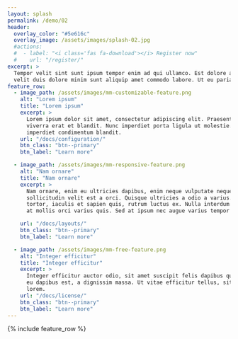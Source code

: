 ```yaml
---
layout: splash
permalink: /demo/02
header:
  overlay_color: "#5e616c"
  overlay_image: /assets/images/splash-02.jpg
  #actions:
  #  - label: "<i class='fas fa-download'></i> Register now"
  #    url: "/register/"
excerpt: >
  Tempor velit sint sunt ipsum tempor enim ad qui ullamco. Est dolore anim ad
  velit duis dolore minim sunt aliquip amet commodo labore. Ut eu pariatur aute
feature_row:
  - image_path: /assets/images/mm-customizable-feature.png
    alt: "Lorem ipsum"
    title: "Lorem ipsum"
    excerpt: >
      Lorem ipsum dolor sit amet, consectetur adipiscing elit. Praesent accumsan
      viverra erat et blandit. Nunc imperdiet porta ligula ut molestie. Pellentesque
      imperdiet condimentum blandit.
    url: "/docs/configuration/"
    btn_class: "btn--primary"
    btn_label: "Learn more"

  - image_path: /assets/images/mm-responsive-feature.png
    alt: "Nam ornare"
    title: "Nam ornare"
    excerpt: >
      Nam ornare, enim eu ultricies dapibus, enim neque vulputate neque, sit amet
      sollicitudin velit est a orci. Quisque ultricies a odio a varius. In ligula
      tortor, iaculis et sapien quis, rutrum luctus ex. Nulla interdum sagittis est,
      at mollis orci varius quis. Sed at ipsum nec augue varius tempor at id magna.

    url: "/docs/layouts/"
    btn_class: "btn--primary"
    btn_label: "Learn more"

  - image_path: /assets/images/mm-free-feature.png
    alt: "Integer efficitur"
    title: "Integer efficitur"
    excerpt: >
      Integer efficitur auctor odio, sit amet suscipit felis dapibus quis. Phasellus
      eu dapibus est, a dignissim massa. Ut vitae efficitur tellus, sit amet congue
      lorem.
    url: "/docs/license/"
    btn_class: "btn--primary"
    btn_label: "Learn more"
---
```


{% include feature_row %}
